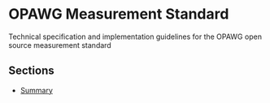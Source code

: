# OPAWG Measurement Standard

Technical specification and implementation guidelines for the OPAWG open source measurement standard

## Sections

- [Summary](./pages/summary.md)
